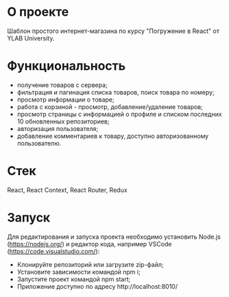 # О проекте

Шаблон простого интернет-магазина по курсу "Погружение в React" от YLAB University.

# Функциональность

- получение товаров с сервера;
- фильтрация и пагинация списка товаров, поиск товара по номеру;
- просмотр информации о товаре;
- работа с корзиной - просмотр, добавление/удаление товаров;
- просмотр страницы с информацией о профиле и списком последних 10 обновленных репозиториев;
- авторизация пользователя;
- добавление комментариев к товару, доступно авторизованному пользователю.

# Стек

React, React Context, React Router, Redux

# Запуск

Для редактирования и запуска проекта необходимо установить Node.js (https://nodejs.org/) и
редактор кода, например VSCode (https://code.visualstudio.com/):

-   Клонируйте репозиторий или загрузите zip-файл;
-   Установите зависимости командой npm i;
-   Запустите проект командой npm start;
-   Приложение доступно по адресу http://localhost:8010/
